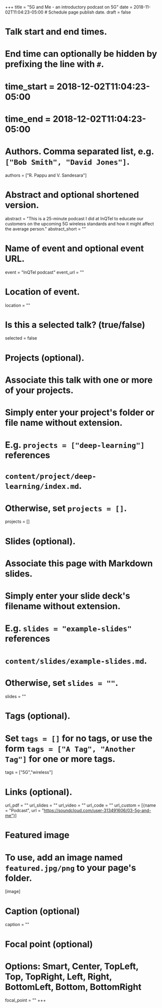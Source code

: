 +++
title = "5G and Me - an introductory podcast on 5G"
date = 2018-11-02T11:04:23-05:00  # Schedule page publish date.
draft = false

# Talk start and end times.
#   End time can optionally be hidden by prefixing the line with `#`.
# time_start = 2018-12-02T11:04:23-05:00
# time_end = 2018-12-02T11:04:23-05:00

# Authors. Comma separated list, e.g. `["Bob Smith", "David Jones"]`.
authors = ["R. Pappu and V. Sandesara"]

# Abstract and optional shortened version.
abstract = "This is a 25-minute podcast I did at InQTel to educate our customers on the upcoming 5G wireless standards and how it might affect the average person."
abstract_short = ""

# Name of event and optional event URL.
event = "InQTel podcast"
event_url = ""

# Location of event.
location = ""

# Is this a selected talk? (true/false)
selected = false

# Projects (optional).
#   Associate this talk with one or more of your projects.
#   Simply enter your project's folder or file name without extension.
#   E.g. `projects = ["deep-learning"]` references
#   `content/project/deep-learning/index.md`.
#   Otherwise, set `projects = []`.
projects = []

# Slides (optional).
#   Associate this page with Markdown slides.
#   Simply enter your slide deck's filename without extension.
#   E.g. `slides = "example-slides"` references
#   `content/slides/example-slides.md`.
#   Otherwise, set `slides = ""`.
slides = ""

# Tags (optional).
#   Set `tags = []` for no tags, or use the form `tags = ["A Tag", "Another Tag"]` for one or more tags.
tags = ["5G","wireless"]

# Links (optional).
url_pdf = ""
url_slides = ""
url_video = ""
url_code = ""
url_custom = [{name = "Podcast", url = "https://soundcloud.com/user-313491606/03-5g-and-me"}]

# Featured image
# To use, add an image named `featured.jpg/png` to your page's folder.
[image]
  # Caption (optional)
  caption = ""

  # Focal point (optional)
  # Options: Smart, Center, TopLeft, Top, TopRight, Left, Right, BottomLeft, Bottom, BottomRight
  focal_point = ""
+++
